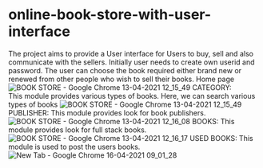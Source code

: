 # online-book-store-with-user-interface
The project aims to provide a User interface for Users to buy, sell and also communicate with the sellers. 
Initially user needs to create own userid and password. The user can choose the book required either brand new or renewed from other people who wish to sell their books.
Home page
![BOOK STORE - Google Chrome 13-04-2021 12_15_49](https://user-images.githubusercontent.com/69050468/117418119-aff48880-af38-11eb-86f5-575a065a2cfa.png)
CATEGORY:   
This module provides various types of books. Here, we can search various types of books 
![BOOK STORE - Google Chrome 13-04-2021 12_15_49](https://user-images.githubusercontent.com/69050468/117419559-5e4cfd80-af3a-11eb-80de-c390a4e7ee7c.png)
 PUBLISHER:
This module provides look for book publishers.
![BOOK STORE - Google Chrome 13-04-2021 12_16_08](https://user-images.githubusercontent.com/69050468/117419678-79b80880-af3a-11eb-8d92-7f460eed6a1f.png)
BOOKS:
This module provides look for full stack books.
![BOOK STORE - Google Chrome 13-04-2021 12_16_17](https://user-images.githubusercontent.com/69050468/117419835-9d7b4e80-af3a-11eb-8ccc-d17dc735e6d1.png)
USED BOOKS:
	This module is used to post the users books.
	![New Tab - Google Chrome 16-04-2021 09_01_28](https://user-images.githubusercontent.com/69050468/117455453-d3352d00-af64-11eb-877c-30f4cbb3427b.png)



